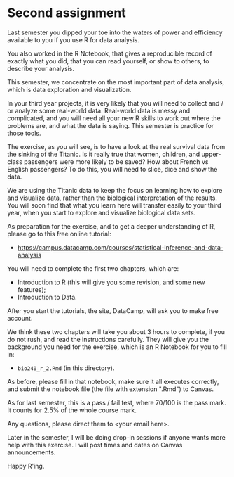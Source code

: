 # Second assignment

Last semester you dipped your toe into the waters of power and efficiency
available to you if you use R for data analysis.

You also worked in the R Notebook, that gives a reproducible record of exactly
what you did, that you can read yourself, or show to others, to describe your
analysis.

This semester, we concentrate on the most important part of data analysis,
which is data exploration and visualization.

In your third year projects, it is very likely that you will need to collect
and / or analyze some real-world data.   Real-world data is messy and
complicated, and you will need all your new R skills to work out where the
problems are, and what the data is saying.  This semester is practice for those
tools.

The exercise, as you will see, is to have a look at the real survival data from
the sinking of the Titanic.   Is it really true that women, children, and
upper-class passengers were more likely to be saved?  How about French vs
English passengers?  To do this, you will need to slice, dice and show the
data.

We are using the Titanic data to keep the focus on learning how to explore and
visualize data, rather than the biological interpretation of the results. You
will soon find that what you learn here will transfer easily to your  third
year, when you start to explore and visualize biological data sets.

As preparation for the exercise, and to get a deeper understanding of R, please
go to this free online tutorial:

* https://campus.datacamp.com/courses/statistical-inference-and-data-analysis

You will need to complete the first two chapters, which are:

* Introduction to R (this will give you some revision, and some new features);
* Introduction to Data.

After you start the tutorials, the site, DataCamp, will ask you to make free
account.

We think these two chapters will take you about 3 hours to complete, if you do
not rush, and read the instructions carefully.  They will give you the
background you need for the exercise, which is an R Notebook for you to fill
in:

* `bio240_r_2.Rmd` (in this directory).

As before, please fill in that notebook, make sure it all executes correctly,
and submit the notebook file (the file with extension ".Rmd") to Canvas.

As for last semester, this is a pass / fail test, where 70/100 is the pass
mark. It counts for 2.5% of the whole course mark.

Any questions, please direct them to \<your email here\>.

Later in the semester, I will be doing drop-in sessions if anyone wants more help with this exercise.  I will post times and dates on Canvas announcements.

Happy R'ing.
